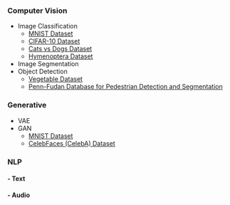 ### Computer Vision

- Image Classification
  - [MNIST Dataset](https://github.com/shazzad-hasan/practice-deep-learning-with-pytorch/blob/main/image_classification/mlp_mnist.ipynb)
  - [CIFAR-10 Dataset](https://github.com/shazzad-hasan/practice-deep-learning-with-pytorch/blob/main/image_classification/cifar10.ipynb)
  - [Cats vs Dogs Dataset](https://github.com/shazzad-hasan/practice-deep-learning-with-pytorch/blob/main/image_classification/cat_vs_dog.ipynb)
  - [Hymenoptera Dataset](https://github.com/shazzad-hasan/practice-deep-learning-with-pytorch/blob/main/image_classification/ants_vs_bees.ipynb)
- Image Segmentation
- Object Detection
  - [Vegetable Dataset](https://github.com/shazzad-hasan/practice-deep-learning-with-pytorch/blob/main/object_detection/object_localization_vegetable_data.ipynb)
  - [Penn-Fudan Database for Pedestrian Detection and Segmentation](https://github.com/shazzad-hasan/practice-deep-learning-with-pytorch/blob/main/object_detection/pedestrian_detection_and_segmentation.ipynb)

### Generative 
- VAE
- GAN
  - [MNIST Dataset](https://github.com/shazzad-hasan/practice-deep-learning-with-pytorch/blob/main/gan/gan_mnist.ipynb)
  - [CelebFaces (CelebA) Dataset](https://github.com/shazzad-hasan/practice-deep-learning-with-pytorch/blob/main/gan/gan_mnist.ipynb)

### NLP

#### 	- Text

#### 	- Audio

